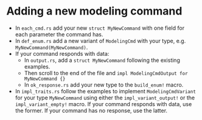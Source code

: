# Adding a new modeling command

 - In `each_cmd.rs` add your new `struct MyNewCommand` with one field for each parameter the command has.
 - In `def_enum.rs` add a new variant of `ModelingCmd` with your type, e.g. `MyNewCommand(MyNewCommand)`.
 - If your command responds with data:
   - In `output.rs`, add a `struct MyNewCommand` following the existing examples.
   - Then scroll to the end of the file and `impl ModelingCmdOutput for MyNewCommand {}`
   - In `ok_response.rs` add your new type to the `build_enum!` macro.
 - In `impl_traits.rs` follow the examples to implement `ModelingCmdVariant` for your type `MyNewCommand` using either the `impl_variant_output!` or the `impl_variant_empty!` macro. If your command responds with data, use the former. If your command has no response, use the latter.